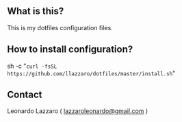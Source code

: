 ## What is this?

This is my dotfiles configuration files.


## How to install configuration?

sh -c "`curl -fsSL https://github.com/llazzaro/dotfiles/master/install.sh`"


## Contact

Leonardo Lazzaro ( lazzaroleonardo@gmail.com )
